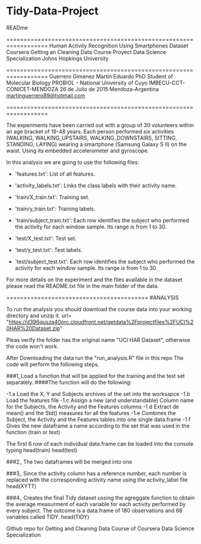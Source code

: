 # Tidy-Data-Project

READme

==================================================================
Human Activity Recognition Using Smartphones Dataset
Coursera Getting an Cleaning Data Course Proyect
Data Science Specialization
Johns Hopkings University

==================================================================
Guerrero Gimenez Martin Eduardo
PhD Student of Molecular Biology
PROBIOL - National University of Cuyo
IMBECU-CCT-CONICET-MENDOZA
26 de Julio de 2015
Mendoza-Argentina
martinguerrero89@hotmail.com

==================================================================

The experiments have been carried out with a group of 30 volunteers within an age bracket of 19-48 years. Each person performed six activities (WALKING, WALKING_UPSTAIRS, WALKING_DOWNSTAIRS, SITTING, STANDING, LAYING) wearing a smartphone (Samsung Galaxy S II) on the waist. Using its embedded accelerometer and gyroscope.

In this analysis we are going to use the following files:

- 'features.txt': List of all features.

- 'activity_labels.txt': Links the class labels with their activity name.

- 'train/X_train.txt': Training set.

- 'train/y_train.txt': Training labels.

- 'train/subject_train.txt': Each row identifies the subject who performed the activity for each window sample. Its range is from 1 to 30. 

- 'test/X_test.txt': Test set.

- 'test/y_test.txt': Test labels.

- 'test/subject_test.txt': Each row identifies the subject who performed the activity for each window sample. Its range is from 1 to 30. 


For more details on the experiment and the files available in the dataset please read the README.txt file in the main folder of the data. 


=========================================
#ANALYSIS

To run the analysis you should download the course data into your working directory and unzip it.
url= "https://d396qusza40orc.cloudfront.net/getdata%2Fprojectfiles%2FUCI%20HAR%20Dataset.zip"

Pleas verify the folder has the original name "UCI HAR Dataset", otherwise the code won't work.


After Downloading the data run the "run_analysis.R" file in this repo
The code will perform the following steps.

###1_Load a function that will be applied for the training and the test set separately.
####The function will do the following:

-1.a Load the X, Y and Subjects archives of the set into the worksapce
-1.b Load the features file
-1.c Assign a new (and understandable) Column name for the Subjects, the Activity and the Features columns
-1.d Extract de mean() and the Std() measures for all the features
-1.e Combines the Subject, the Activity and the Features tables into one single data.frame
-1.f Gives the new dataframe a name according to the set that was used in the function (train or test)

The first 6 row of each individual data.frame can be loaded into the console typing
head(train)
head(test)

###2_ The two dataframes will be merged into one

###3_ Since the activity column has a reference number, each number is replaced with the corresponding activity name
using the activity_label file
head(XYTT)

###4_ Creates the final Tidy dataset ussing the agreggate function to obtain the average measurment of each variable for each activity performed by every subject.
The outcome is a data.frame of 180 observations and 68 variables called TIDY.
head(TIDY)

 
Github repo for Getting and Cleaning Data Course of Coursera Data Science Specialization 
